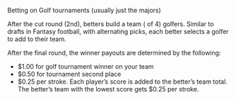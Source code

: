 Betting on Golf tournaments (usually just the majors)

After the cut round (2nd), betters build a team ( of 4)  golfers.  Similar to drafts in Fantasy football, with alternating picks, each better selects a golfer to add to their team.

After the final round, the winner payouts are determined by the following:

* $1.00 for golf tournament winner on your team
* $0.50 for tournament second place
* $0.25 per stroke.  Each player’s score is added to the better’s team total.  The better’s team with the lowest score gets $0.25 per stroke.
